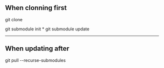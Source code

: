 

## When clonning first

git clone

git submodule init
  * 
git submodule update

--- 

## When updating after

git pull --recurse-submodules

